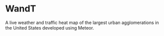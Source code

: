 # WandT
A live weather and traffic heat map of the largest urban agglomerations in the United States developed using Meteor.
